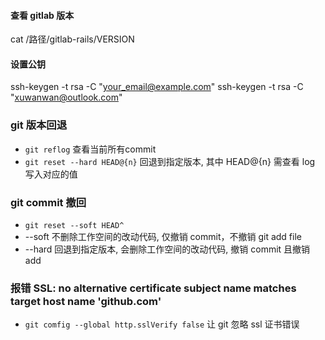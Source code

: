 #### 查看 gitlab 版本
  cat /路径/gitlab-rails/VERSION

#### 设置公钥
ssh-keygen -t rsa -C "your_email@example.com"
ssh-keygen -t rsa -C "xuwanwan@outlook.com"

### git 版本回退
 - ``` git reflog ``` 查看当前所有commit
 - ``` git reset --hard HEAD@{n} ``` 回退到指定版本, 其中 HEAD@{n} 需查看 log 写入对应的值

### git commit 撤回
 - ``` git reset --soft HEAD^ ```
  - --soft 不删除工作空间的改动代码, 仅撤销 commit，不撤销 git add file
  - --hard 回退到指定版本, 会删除工作空间的改动代码, 撤销 commit 且撤销 add

### 报错 SSL: no alternative certificate subject name matches target host name 'github.com'
  - ``` git comfig --global http.sslVerify false ``` 让 git 忽略 ssl 证书错误

